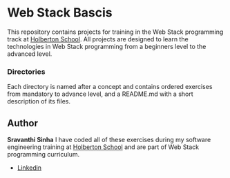 # Web Stack Bascis 
This repository contains projects for training in the Web Stack programming track at [Holberton School](https://holbertonschool.com). All projects are designed to learn the technologies in Web Stack programming from a beginners level to the advanced level. 
### Directories
Each directory is named after a concept and contains ordered exercises from mandatory to advance level, and a README.md with a short description of its files.
## Author
**Sravanthi Sinha**
I have coded all of these exercises during my software engineering training at [Holberton School](https://holbertonschool.com) and are part of Web Stack programming curriculum.
* [Linkedin](https://www.linkedin.com/in/sravanthisinha)
